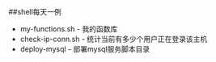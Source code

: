 ##shell每天一例
* my-functions.sh - 我的函数库
* check-ip-conn.sh - 统计当前有多少个用户正在登录该主机
* deploy-mysql - 部署mysql服务脚本目录
